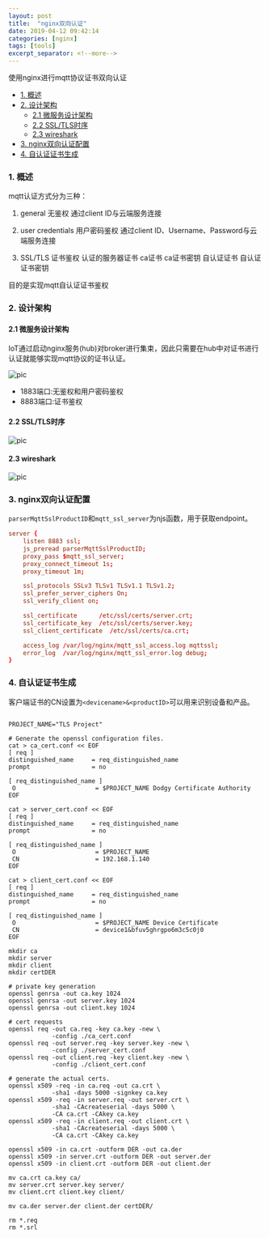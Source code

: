 ```yaml
---
layout: post
title:  "nginx双向认证"
date: 2019-04-12 09:42:14
categories: [nginx]
tags: [tools]
excerpt_separator: <!--more-->
---
```

使用nginx进行mqtt协议证书双向认证

<!--more-->

<!-- @import "[TOC]" {cmd="toc" depthFrom=1 depthTo=6 orderedList=false} -->

<!-- code_chunk_output -->

* [1. 概述](#1-概述)
* [2. 设计架构](#2-设计架构)
	* [2.1 微服务设计架构](#21-微服务设计架构)
	* [2.2 SSL/TLS时序](#22-ssltls时序)
	* [2.3 wireshark](#23-wireshark)
* [3. nginx双向认证配置](#3-nginx双向认证配置)
* [4. 自认证证书生成](#4-自认证证书生成)

<!-- /code_chunk_output -->

### 1. 概述

mqtt认证方式分为三种：

1. general 无鉴权
  通过client ID与云端服务连接

2. user credentials 用户密码鉴权
  通过client ID、Username、Password与云端服务连接

3. SSL/TLS 证书鉴权
  认证的服务器证书
  ca证书
  ca证书密钥
  自认证证书
  自认证证书密钥

目的是实现mqtt自认证证书鉴权

### 2. 设计架构

#### 2.1 微服务设计架构

IoT通过启动nginx服务(hub)对broker进行集束，因此只需要在hub中对证书进行认证就能够实现mqtt协议的证书认证。

![pic](/images/2019-04-12_12-00-31.png)

* 1883端口:无鉴权和用户密码鉴权
* 8883端口:证书鉴权

#### 2.2 SSL/TLS时序

![pic](/images/2019-04-12_12-00-45.png)

#### 2.3 wireshark

![pic](/images/2019-04-12_10-30-20.png)

### 3. nginx双向认证配置

`parserMqttSslProductID`和`mqtt_ssl_server`为njs函数，用于获取endpoint。

```conf
server {
    listen 8883 ssl;
    js_preread parserMqttSslProductID;
    proxy_pass $mqtt_ssl_server;
    proxy_connect_timeout 1s;
    proxy_timeout 1m;

    ssl_protocols SSLv3 TLSv1 TLSv1.1 TLSv1.2;
    ssl_prefer_server_ciphers On;
    ssl_verify_client on;

    ssl_certificate      /etc/ssl/certs/server.crt;
    ssl_certificate_key  /etc/ssl/certs/server.key;
    ssl_client_certificate  /etc/ssl/certs/ca.crt;

    access_log /var/log/nginx/mqtt_ssl_access.log mqttssl;
    error_log  /var/log/nginx/mqtt_ssl_error.log debug;
}
```

### 4. 自认证证书生成

客户端证书的CN设置为`<devicename>&<productID>`可以用来识别设备和产品。

```shell

PROJECT_NAME="TLS Project"

# Generate the openssl configuration files.
cat > ca_cert.conf << EOF  
[ req ]
distinguished_name     = req_distinguished_name
prompt                 = no

[ req_distinguished_name ]
 O                      = $PROJECT_NAME Dodgy Certificate Authority
EOF

cat > server_cert.conf << EOF  
[ req ]
distinguished_name     = req_distinguished_name
prompt                 = no

[ req_distinguished_name ]
 O                      = $PROJECT_NAME
 CN                     = 192.168.1.140
EOF

cat > client_cert.conf << EOF  
[ req ]
distinguished_name     = req_distinguished_name
prompt                 = no

[ req_distinguished_name ]
 O                      = $PROJECT_NAME Device Certificate
 CN                     = device1&bfuv5ghrgpo6m3c5c0j0
EOF

mkdir ca
mkdir server
mkdir client
mkdir certDER

# private key generation
openssl genrsa -out ca.key 1024
openssl genrsa -out server.key 1024
openssl genrsa -out client.key 1024

# cert requests
openssl req -out ca.req -key ca.key -new \
            -config ./ca_cert.conf
openssl req -out server.req -key server.key -new \
            -config ./server_cert.conf 
openssl req -out client.req -key client.key -new \
            -config ./client_cert.conf 

# generate the actual certs.
openssl x509 -req -in ca.req -out ca.crt \
            -sha1 -days 5000 -signkey ca.key
openssl x509 -req -in server.req -out server.crt \
            -sha1 -CAcreateserial -days 5000 \
            -CA ca.crt -CAkey ca.key
openssl x509 -req -in client.req -out client.crt \
            -sha1 -CAcreateserial -days 5000 \
            -CA ca.crt -CAkey ca.key

openssl x509 -in ca.crt -outform DER -out ca.der
openssl x509 -in server.crt -outform DER -out server.der
openssl x509 -in client.crt -outform DER -out client.der

mv ca.crt ca.key ca/
mv server.crt server.key server/
mv client.crt client.key client/

mv ca.der server.der client.der certDER/

rm *.req
rm *.srl
```